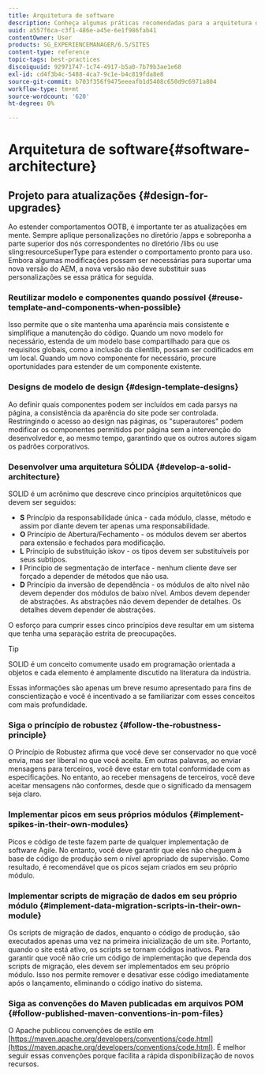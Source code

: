 ```yaml
---
title: Arquitetura de software
description: Conheça algumas práticas recomendadas para a arquitetura do seu software para Adobe Experience Manager.
uuid: a557f6ca-c3f1-486e-a45e-6e1f986fab41
contentOwner: User
products: SG_EXPERIENCEMANAGER/6.5/SITES
content-type: reference
topic-tags: best-practices
discoiquuid: 92971747-1c74-4917-b5a0-7b79b3ae1e68
exl-id: cd4f3b4c-5488-4ca7-9c1e-b4c819fda8e8
source-git-commit: b703f356f9475eeeafb1d5408c650d9c6971a804
workflow-type: tm+mt
source-wordcount: '620'
ht-degree: 0%

---
```


# Arquitetura de software{#software-architecture}

## Projeto para atualizações {#design-for-upgrades}

Ao estender comportamentos OOTB, é importante ter as atualizações em mente. Sempre aplique personalizações no diretório /apps e sobreponha a parte superior dos nós correspondentes no diretório /libs ou use sling:resourceSuperType para estender o comportamento pronto para uso. Embora algumas modificações possam ser necessárias para suportar uma nova versão do AEM, a nova versão não deve substituir suas personalizações se essa prática for seguida.

### Reutilizar modelo e componentes quando possível {#reuse-template-and-components-when-possible}

Isso permite que o site mantenha uma aparência mais consistente e simplifique a manutenção do código. Quando um novo modelo for necessário, estenda de um modelo base compartilhado para que os requisitos globais, como a inclusão da clientlib, possam ser codificados em um local. Quando um novo componente for necessário, procure oportunidades para estender de um componente existente.

### Designs de modelo de design {#design-template-designs}

Ao definir quais componentes podem ser incluídos em cada parsys na página, a consistência da aparência do site pode ser controlada. Restringindo o acesso ao design nas páginas, os &quot;superautores&quot; podem modificar os componentes permitidos por página sem a intervenção do desenvolvedor e, ao mesmo tempo, garantindo que os outros autores sigam os padrões corporativos.

### Desenvolver uma arquitetura SÓLIDA {#develop-a-solid-architecture}

SOLID é um acrônimo que descreve cinco princípios arquitetônicos que devem ser seguidos:

* **S** Princípio da responsabilidade única - cada módulo, classe, método e assim por diante devem ter apenas uma responsabilidade.
* **O** Princípio de Abertura/Fechamento - os módulos devem ser abertos para extensão e fechados para modificação.
* **L** Princípio de substituição iskov - os tipos devem ser substituíveis por seus subtipos.
* **I** Princípio de segmentação de interface - nenhum cliente deve ser forçado a depender de métodos que não usa.
* **D** Princípio da inversão de dependência - os módulos de alto nível não devem depender dos módulos de baixo nível. Ambos devem depender de abstrações. As abstrações não devem depender de detalhes. Os detalhes devem depender de abstrações.

O esforço para cumprir esses cinco princípios deve resultar em um sistema que tenha uma separação estrita de preocupações.

>[!TIP]
>
>SOLID é um conceito comumente usado em programação orientada a objetos e cada elemento é amplamente discutido na literatura da indústria.
>
>Essas informações são apenas um breve resumo apresentado para fins de conscientização e você é incentivado a se familiarizar com esses conceitos com mais profundidade.

### Siga o princípio de robustez {#follow-the-robustness-principle}

O Princípio de Robustez afirma que você deve ser conservador no que você envia, mas ser liberal no que você aceita. Em outras palavras, ao enviar mensagens para terceiros, você deve estar em total conformidade com as especificações. No entanto, ao receber mensagens de terceiros, você deve aceitar mensagens não conformes, desde que o significado da mensagem seja claro.

### Implementar picos em seus próprios módulos {#implement-spikes-in-their-own-modules}

Picos e código de teste fazem parte de qualquer implementação de software Agile. No entanto, você deve garantir que eles não cheguem à base de código de produção sem o nível apropriado de supervisão. Como resultado, é recomendável que os picos sejam criados em seu próprio módulo.

### Implementar scripts de migração de dados em seu próprio módulo {#implement-data-migration-scripts-in-their-own-module}

Os scripts de migração de dados, enquanto o código de produção, são executados apenas uma vez na primeira inicialização de um site. Portanto, quando o site está ativo, os scripts se tornam códigos inativos. Para garantir que você não crie um código de implementação que dependa dos scripts de migração, eles devem ser implementados em seu próprio módulo. Isso nos permite remover e desativar esse código imediatamente após o lançamento, eliminando o código inativo do sistema.

### Siga as convenções do Maven publicadas em arquivos POM {#follow-published-maven-conventions-in-pom-files}

O Apache publicou convenções de estilo em [https://maven.apache.org/developers/conventions/code.html](https://maven.apache.org/developers/conventions/code.html). É melhor seguir essas convenções porque facilita a rápida disponibilização de novos recursos.
